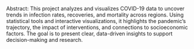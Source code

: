 Abstract:
     This project analyzes and visualizes COVID-19 data to uncover trends in infection rates, recoveries, and mortality across regions. Using statistical tools and interactive visualizations, it highlights the pandemic’s trajectory, the impact of interventions, and connections to socioeconomic factors. The goal is to present clear, data-driven insights to support decision-making and research.
